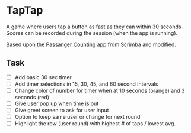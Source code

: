 # TapTap

A game where users tap a button as fast as they can within 30 seconds. Scores can be recorded during the session (when the app is running). 

Based upon the [Passanger Counting](https://scrimba.com/learn/learnjavascript) app from Scrimba and modified.

## Task
- [ ] Add basic 30 sec timer
- [ ] Add timer selections in 15, 30, 45, and 60 second intervals
- [ ] Change color of number for timer when at 10 seconds (orange) and 3 seconds (red)
- [ ] Give user pop up when time is out
- [ ] Give greet screen to ask for user input
- [ ] Option to keep same user or change for next round
- [ ] Highlight the row (user round) with highest # of taps / lowest avg.